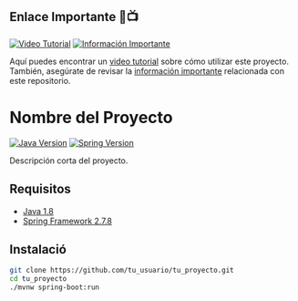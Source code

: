 ## Enlace Importante 🚀📺

[![Video Tutorial](https://img.shields.io/badge/Ver%20Tutorial-Video-red.svg)](URL_DEL_VIDEO)
[![Información Importante](https://img.shields.io/badge/Informaci%C3%B3n-Importante-orange.svg)](URL_DE_LA_INFORMACION_IMPORTANTE)

Aquí puedes encontrar un [video tutorial](URL_DEL_VIDEO) sobre cómo utilizar este proyecto. También, asegúrate de revisar la [información importante](URL_DE_LA_INFORMACION_IMPORTANTE) relacionada con este repositorio.


# Nombre del Proyecto

[![Java Version](https://img.shields.io/badge/Java-1.8-blue.svg)](https://www.oracle.com/java/)
[![Spring Version](https://img.shields.io/badge/Spring-2.7.8-green.svg)](https://spring.io/projects/spring-framework)

Descripción corta del proyecto.

## Requisitos

- [Java 1.8](https://www.oracle.com/java/)
- [Spring Framework 2.7.8](https://spring.io/projects/spring-framework)

## Instalació

```bash
git clone https://github.com/tu_usuario/tu_proyecto.git
cd tu_proyecto
./mvnw spring-boot:run
